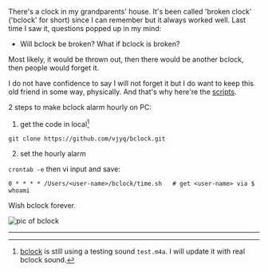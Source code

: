 There's a clock in my grandparents' house. It's been called 'broken clock' ('bclock' for short) since I can remember but it always worked well. Last time I saw it, questions popped up in my mind:

- Will bclock be broken? What if bclock is broken?

Most likely, it would be thrown out, then there would be another bclock, then people would forget it.

I do not have confidence to say I will not forget it but I do want to keep this old friend in some way, physically. And that's why here're the [scripts](https://github.com/vjyq/bclock).

2 steps to make bclock alarm hourly on PC:

1. get the code in local[^1]

```
git clone https://github.com/vjyq/bclock.git
```

2. set the hourly alarm

`crontab -e` then vi input and save:
```
0 * * * * /Users/<user-name>/bclock/time.sh   # get <user-name> via $ whoami
```

Wish bclock forever.

![pic of bclock]('')

---

[^1]: [bclock](https://github.com/vjyq/bclock) is still using a testing sound `test.m4a`. I will update it with real bclock sound.
